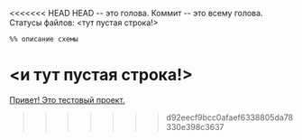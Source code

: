 <<<<<<< HEAD
HEAD -- это голова.
Коммит -- это всему голова.
Статусы файлов:
<тут пустая строка!>

```mermaid
%% описание схемы
```
<и тут пустая строка!>
=======
[Привет! Это тестовый проект.](https://ya.ru 'Тестовый проект')
>>>>>>> d92eecf9bcc0afaef6338805da78330e398c3637
